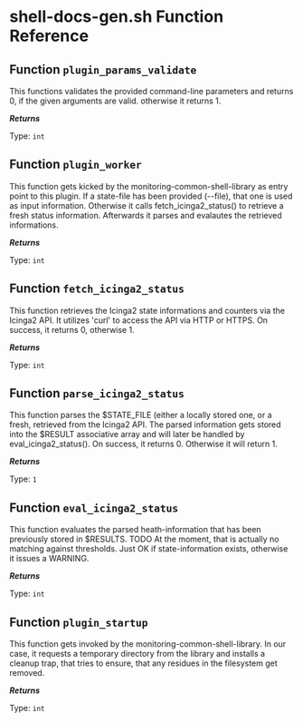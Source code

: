 # shell-docs-gen.sh Function Reference

## Function `plugin_params_validate`

This functions validates the provided command-line parameters and returns 0, if the given arguments are valid. otherwise it returns 1.

***Returns***

Type: `int`


## Function `plugin_worker`

This function gets kicked by the monitoring-common-shell-library as entry point to this plugin. If a state-file has been provided (--file), that one is used as input information. Otherwise it calls fetch_icinga2_status() to retrieve a fresh status information. Afterwards it parses and evalautes the retrieved informations.

***Returns***

Type: `int`


## Function `fetch_icinga2_status`

This function retrieves the Icinga2 state informations and counters via the Icinga2 API. It utilizes 'curl' to access the API via HTTP or HTTPS. On success, it returns 0, otherwise 1.

***Returns***

Type: `int`


## Function `parse_icinga2_status`

This function parses the $STATE_FILE (either a locally stored one, or a fresh, retrieved from the Icinga2 API. The parsed information gets stored into the $RESULT associative array and will later be handled by eval_icinga2_status(). On success, it returns 0. Otherwise it will return 1.

***Returns***

Type: `1`


## Function `eval_icinga2_status`

This function evaluates the parsed heath-information that has been previously stored in $RESULTS. TODO At the moment, that is actually no matching against thresholds. Just OK if state-information exists, otherwise it issues a WARNING.

***Returns***

Type: `int`


## Function `plugin_startup`

This function gets invoked by the monitoring-common-shell-library. In our case, it requests a temporary directory from the library and installs a cleanup trap, that tries to ensure, that any residues in the filesystem get removed.

***Returns***

Type: `int`

[^1]: Created by shell-docs-gen.sh v1.1 on Die Aug 22 10:29:27 CEST 2017.
